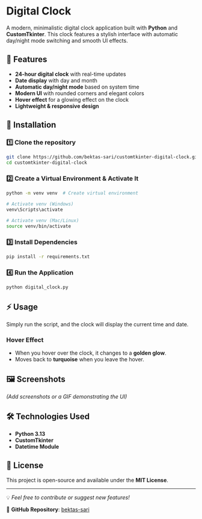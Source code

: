 # Digital Clock

A modern, minimalistic digital clock application built with **Python** and **CustomTkinter**. This clock features a stylish interface with automatic day/night mode switching and smooth UI effects.

## 🚀 Features
- **24-hour digital clock** with real-time updates
- **Date display** with day and month
- **Automatic day/night mode** based on system time
- **Modern UI** with rounded corners and elegant colors
- **Hover effect** for a glowing effect on the clock
- **Lightweight & responsive design**

## 📌 Installation

### 1️⃣ Clone the repository
```bash
git clone https://github.com/bektas-sari/customtkinter-digital-clock.git
cd customtkinter-digital-clock
```

### 2️⃣ Create a Virtual Environment & Activate It
```bash
python -m venv venv  # Create virtual environment

# Activate venv (Windows)
venv\Scripts\activate

# Activate venv (Mac/Linux)
source venv/bin/activate
```

### 3️⃣ Install Dependencies
```bash
pip install -r requirements.txt
```

### 4️⃣ Run the Application
```bash
python digital_clock.py
```

## ⚡ Usage
Simply run the script, and the clock will display the current time and date.

### Hover Effect
- When you hover over the clock, it changes to a **golden glow**.
- Moves back to **turquoise** when you leave the hover.

## 🖼 Screenshots
*(Add screenshots or a GIF demonstrating the UI)*

## 🛠 Technologies Used
- **Python 3.13**
- **CustomTkinter**
- **Datetime Module**

## 📝 License
This project is open-source and available under the **MIT License**.

---
💡 *Feel free to contribute or suggest new features!*

🔗 **GitHub Repository**: [bektas-sari](https://github.com/yourusername/digital-clock)

